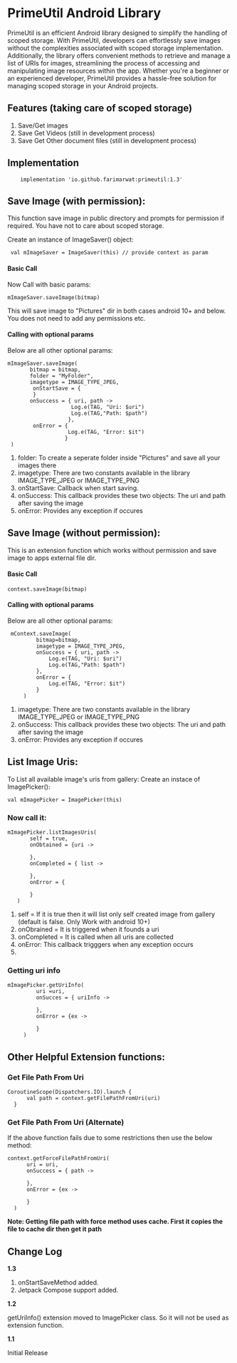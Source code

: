 # PrimeUtil Android Library
PrimeUtil is an efficient Android library designed to simplify the handling of scoped storage. With PrimeUtil, developers can effortlessly save images without the complexities associated with scoped storage implementation. Additionally, the library offers convenient methods to retrieve and manage a list of URIs for images, streamlining the process of accessing and manipulating image resources within the app. Whether you're a beginner or an experienced developer, PrimeUtil provides a hassle-free solution for managing scoped storage in your Android projects.

## Features (taking care of scoped storage)
1. Save/Get images 
2. Save Get Videos (still in development process)
3. Save Get Other document files (still in development process)

## Implementation
```
    implementation 'io.github.farimarwat:primeutil:1.3'
```

## Save Image (with permission):
This function save image in  public directory and prompts for permission if required. You have not to care about scoped storage.

Create an instance of ImageSaver() object:
```
 val mImageSaver = ImageSaver(this) // provide context as param
```
#### Basic Call
Now Call with basic params:
```
mImageSaver.saveImage(bitmap)
```
This will save image to "Pictures" dir in both cases android 10+ and below. You does not need to add any permissions etc.

#### Calling with optional params
Below are all other optional params:
```
mImageSaver.saveImage(
       bitmap = bitmap,
       folder = "MyFolder",
       imagetype = IMAGE_TYPE_JPEG,
        onStartSave = {
        }
       onSuccess = { uri, path ->
                    Log.e(TAG, "Uri: $uri")
                    Log.e(TAG,"Path: $path")
                   },
        onError = {
                   Log.e(TAG, "Error: $it")
                  }
 )
```
1. folder: To create a seperate folder inside "Pictures" and save all your images there
2. imagetype: There are two constants available in the library IMAGE_TYPE_JPEG or IMAGE_TYPE_PNG
3. onStartSave: Callback when start saving.
4. onSuccess: This callback provides these two objects: The uri and path after saving the image
5. onError: Provides any exception if occures

## Save Image (without permission):
This is an extension function which works without permission and save image to apps external file dir.
#### Basic Call
```
context.saveImage(bitmap)
```

#### Calling with optional params
Below are all other optional params:
```
 mContext.saveImage(
         bitmap=bitmap,
         imagetype = IMAGE_TYPE_JPEG,
         onSuccess = { uri, path ->
             Log.e(TAG, "Uri: $uri")
             Log.e(TAG,"Path: $path")
         },
         onError = {
             Log.e(TAG, "Error: $it")
         }
     )
```
1. imagetype: There are two constants available in the library IMAGE_TYPE_JPEG or IMAGE_TYPE_PNG
2. onSuccess: This callback provides these two objects: The uri and path after saving the image
3. onError: Provides any exception if occures

## List Image Uris:
To List all available image's uris from gallery:
Create an instace of ImagePicker():
```
val mImagePicker = ImagePicker(this)
```
### Now call it:
```
mImagePicker.listImagesUris(
       self = true,
       onObtained = {uri ->

       },
       onCompleted = { list ->

       },
       onError = {

       }
   )
```
1. self = If it is true then it will list only self created image from gallery (default is false. Only Work with android 10+)
2. onObrained = It is triggered when it founds a uri
3. onCompleted = It is called when all uris are collected
4. onError: This callback trigggers when any exception occurs
5. 
### Getting uri info
```
mImagePicker.getUriInfo(
         uri =uri,
         onSucces = { uriInfo ->
         
         },
         onError = {ex ->

         }
     )
```

## Other Helpful Extension functions:
### Get File Path From Uri
``` 
CoroutineScope(Dispatchers.IO).launch {
      val path = context.getFilePathFromUri(uri)
  }
```
### Get File Path From Uri (Alternate)
If the above function fails due to some restrictions then use the below method:
```
context.getForceFilePathFromUri(
      uri = uri,
      onSuccess = { path ->

      },
      onError = {ex ->

      }
  )
```
**Note: Getting file path with force method uses cache. First it copies the file to cache dir then get it path**



## Change Log
**1.3**

1. onStartSaveMethod added.
2. Jetpack Compose support added.

**1.2**

getUriInfo() extension moved to ImagePicker class. So it will not be used as extension function.

**1.1**

Initial Release

  
